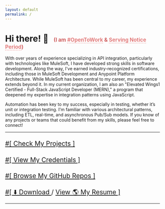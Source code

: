 ```yaml
---
layout: default
permalink: /
---
```


<h1>
  Hi there! 👋
  <span class="inline-notice">
    (I am <a href="https://www.linkedin.com/in/{{site.linkedin_username }}/"
      target="_blank">#OpenToWork</a> & 
    <a href="/notice-period.html">Serving Notice Period</a>)
  </span>
</h1>


<p>
   With over <strong><span id="yearsOfExperience"></span></strong> years of experience specializing in API integration, particularly with technologies like MuleSoft, I have developed strong skills in software development. Along the way, I've earned industry-recognized certifications, including those in MuleSoft Development and Anypoint Platform Architecture. While MuleSoft has been central to my career, my experience extends beyond it. In my current organization, I am also an "Elevated Wings1 Certified - Full-Stack JavaScript Developer (MERN)," a program that deepened my expertise in integration patterns using JavaScript.
</p>
<p>
    Automation has been key to my success, especially in testing, whether it’s unit or integration testing. I'm familiar with various architectural patterns, including ETL, real-time, and asynchronous Pub/Sub models. If you know of any projects or teams that could benefit from my skills, please feel free to connect!
</p>

---

<div style="font-size: 1.5em; line-height: 1.5em;">
  <p><a href="/projects">#[ Check My Projects ]</a></p>
  <p><a href="/credentials">#[ View My Credentials ]</a></p>
  <p><a href="/repositories">#[ Browse My GitHub Repos ]</a></p>
  <p>
    <a href="/assets/resume.pdf" download>#[ ⬇️ Download </a>/
    <a  target="_blank" href="{{ site.resume_drive_link}}">
     View 🌎 My Resume ]
    </a> 
  </p>
</div>

---
<style>
  .inline-notice {
    font-size: 0.6em;
    font-weight: bold;
    color: #b30000;
    margin-left: 10px;
    animation: pulse-inline 1.5s infinite;
  }

  .inline-notice a {
    color: #d32f2f;
    text-decoration: none;
    border-bottom: 1px dashed #d32f2f;
  }

  .inline-notice a:hover {
    color: #800000;
    border-bottom-style: solid;
  }

  @keyframes pulse-inline {
    0% { opacity: 0.6; }
    50% { opacity: 1; }
    100% { opacity: 0.6; }
  }
</style>
<script>
function calculateExperience() {
  const startDate = new Date("2020-02-24");
  const now = new Date();
  const months = (now.getFullYear() - startDate.getFullYear()) * 12 + now.getMonth() - startDate.getMonth();
  const years = Math.floor(months / 12);
  const remMonths = months % 12;
  document.getElementById("yearsOfExperience").innerText = `${years}.${remMonths.toString().padStart(2, '0')}`;
}
document.addEventListener("DOMContentLoaded", calculateExperience);
</script>
